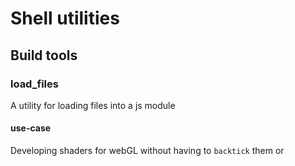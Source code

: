 Shell utilities
===============

Build tools
-----------

### load_files
A utility for loading files into a js module

#### use-case 
Developing shaders for webGL without having to `backtick` them or <script> them

